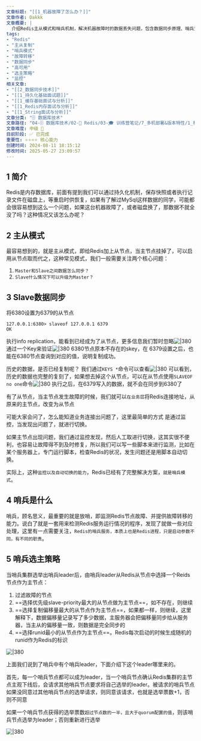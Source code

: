 ```yaml
---
文章标题: "[[1_机器故障了怎么办？]]" 
文章作者: Dakkk
文章概要: |
  介绍Redis主从模式和哨兵机制，解决机器故障时的数据丢失问题，包含数据同步原理、哨兵监控原理和选主策略等核心内容。
tags:
- "Redis"
- "主从复制"
- "哨兵模式"
- "故障转移"
- "数据同步"
- "高可用"
- "选主策略"
- "监控"
相关文章:
- "[[2_数据同步技术]]"
- "[[1_持久化基础面试题]]"
- "[[1_缓存基础面试与分析]]"
- "[[1_Redis内存面试与分析]]"
- "[[1_String面试与分析]]"
文章分类: "🗄️ 数据库技术"
文章路径: "04-🗄️ 数据库技术/02-🔴 Redis/03-🎓 训练营笔记/7_多机部署&版本特性/1_机器故障了怎么办？.md"
文章难度: 中级 🌳
目前阶段: ✅ 已完成
重要性: ⭐⭐⭐⭐ 核心能力
创建时间: 2024-08-11 18:15:12
修改时间: 2025-05-27 23:09:57
---
```


## 1 简介

Redis是内存数据库，前面有提到我们可以通过持久化机制，保存快照或者执行记录文件在磁盘上，等重启时供恢复，如果有了解过MySql这样数据的同学，可能都会很容易想到这么一个问题，如果这台机器故障了，或者磁盘换了，那数据不就全没了吗？这种情况又该怎么办呢？

## 2 主从模式

最容易想到的，就是主从模式，即给Redis加上从节点，当主节点挂掉了，可以启用从节点取而代之，这种常见模式，我们一般需要关注两个核心问题：
1. `Master和Slave之间数据怎么同步？`
2. `Slave什么情况下可以升级为Master？`

## 3 Slave数据同步

将6380设置为6379的从节点
```shell
127.0.0.1:6380> slaveof 127.0.0.1 6379
OK
```

执行info replication，能看到已经成为了从节点，更多信息我们暂时忽略![|380](https://my-obsidian-image.oss-cn-guangzhou.aliyuncs.com/2024/04/0b900ce809bb14ce336a347f5adeece8.png)
通过一个Key来验证![|380](https://my-obsidian-image.oss-cn-guangzhou.aliyuncs.com/2024/04/832af91f282414000b83dca2f8bbe3eb.png)
6380节点原本不存在的skey，在 6379设置之后，也能在6380节点查询到对应的值，说明复制成功。

历史的数据，是否已经复制呢？
我们通过`KEYS *`命令可以查看![|380](https://my-obsidian-image.oss-cn-guangzhou.aliyuncs.com/2024/04/d2cda0104c15688590839d306f97befc.png)
可以看到，历史的数据也完整的复刻了，如果想去掉这个从节点，可以在从节点使用`SLAVEOF no one`命令![|380](https://my-obsidian-image.oss-cn-guangzhou.aliyuncs.com/2024/04/2cea237516ccd164f525b862c07cff89.png)
执行之后，在6379写入的数据，就不会在同步到6380了

有了从节点，当主节点发生故障的时候，我们就可以`在业务层`将Redis连接地址，从原来的主节点，改变为从节点

可能大家会问了，怎么能知道业务连接出问题了，这里最简单的方式 是通过监控，当发现出问题了，就进行切换。

如果主节点出现问题，我们通过监控发现，然后人工取进行切换，这其实很不便利，也容易让故障得不到及时修复，所以我们可以写一些脚本来进行监测，比如在某个服务器上，专门运行脚本，检查Redis的状况，发生问题还是用脚本自动切换。

实际上，这种`监控以及自动切换的能力`，Redis已经有了完整解决方案，`就是哨兵模式`。
## 4 哨兵是什么

哨兵，顾名思义，最重要的就是放哨，即监测Redis节点故障、并提供故障转移的能力。说白了就是一套用来检测Redis服务运行情况的程序，发现了就做一些对应处理，这里有一点需要关注，`Redis的哨兵服务，本质上也是Redis进程，只是启动参数不同，有不同的职责`。
## 5 哨兵选主策略

当哨兵集群选举出哨兵leader后，由哨兵leader从Redis从节点中选择一个Reids节点作为主节点：

1. 过滤故障的节点
2. ==选择优先级slave-priority最大的从节点做为主节点==，如不存在，则继续
3. ==选择复制偏移量最大的从节点作为主节点==，如果都一样，则继续，这里解释下，数据偏移量记录写了多少数据，主服务器会把偏移量同步给从服务器，当主从的偏移量一致，则数据是完全同步的
4. ==选择runid最小的从节点作为主节点==。Redis每次启动的时候生成随机的runid作为Redis的标识

![|380](https://my-obsidian-image.oss-cn-guangzhou.aliyuncs.com/2024/04/07856eb6f822d2d19dab5115389e2516.png)

上面我们说到了哨兵中有个哨兵leader，下面介绍下这个leader哪里来的。

首先，每一个哨兵节点都可以成为leader，当一个哨兵节点确认Redis集群的主节点主观下线后，会请求其他哨兵节点要求将自己选举的leader。被请求的哨兵节点如果没同意过其他哨兵节点的选举请求，则同意该请求，也就是选举票数+1，否则不同意

如果一个哨兵节点获得的选举票数`超过节点数的一半，且大于quorum配置的值`，则该哨兵节点选举为leader；否则重新进行选举

![|380](https://my-obsidian-image.oss-cn-guangzhou.aliyuncs.com/2024/04/d5ab1eac1fc0773c71b36b073841886c.png)
